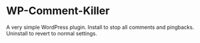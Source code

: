 WP-Comment-Killer
=================

A very simple WordPress plugin. Install to stop all comments and pingbacks. Uninstall to revert to normal settings.